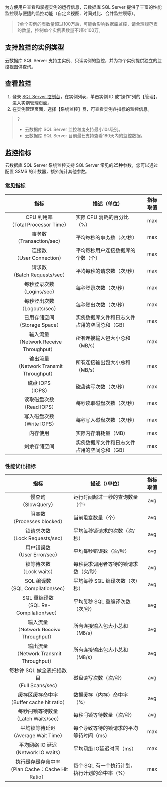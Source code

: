 为方便用户查看和掌握实例的运行信息，云数据库 SQL Server 提供了丰富的性能监控项与便捷的监控功能（自定义视图、时间对比、合并监控项等）。
>?单个实例的表数量超过100万后，可能会影响数据库监控，请合理规范表的数量，控制单个实例表数量不超过100万。
  
## 支持监控的实例类型
云数据库 SQL Server 支持主实例、只读实例的监控，并为每个实例提供独立的监控视图供查询。

## 查看监控
1. 登录 [SQL Server 控制台](https://console.cloud.tencent.com/sqlserver)，在实例列表，单击实例 ID 或“操作”列的【管理】，进入实例管理页面。
2. 在实例管理页面，选择【系统监控】页，可查看实例各指标的监控信息。
>?
>- 云数据库 SQL Server 监控粒度支持最小10s级别。
>- 云数据库 SQL Server 目前最长支持查看180天内的监控数据。

## 监控指标
云数据库 SQL Server 系统监控支持 SQL Server 常见的25种参数，您可以通过配置 SSMS 的计数器，额外统计其他参数。

### [常见指标](id:changjian_canshu)
|指标|描述（单位）|指标取值|
|:----:|----|:-----:|
|CPU 利用率<br>（Total Processor Time）|  实际 CPU 消耗的百分比（%）| max | 
|事务数<br>（Transaction/sec）|  平均每秒的事务数（次/秒）| max |
|连接数<br>（User Connection）|  平均每秒用户连接数据库的个数（个）| max |
|请求数<br>（Batch Requests/sec）|  平均每秒的请求数（次/秒）| max |
|每秒登录次数<br>（Logins/sec）|  每秒登录次数（次/秒）| max |
|每秒登出次数<br>（Logouts/sec）|  每秒登出次数（次/秒）| max |
|已用存储空间<br>（Storage Space）|  实例数据库文件和日志文件占用的空间总和（GB）| max | 
|输入流量<br>（Network Receive Throughput）|  所有连接输入包大小总和（MB/s）| max |
|输出流量<br>（Network Transmit Throughput）|  所有连接输出包大小总和（MB/s）| max |
|磁盘 IOPS<br>（IOPS）|  磁盘读写次数（次/秒）|max|根据实例规格中心 I
|读取磁盘次数<br>（Read IOPS）|  每秒读取磁盘次数（次/秒）| max |
|写入磁盘次数<br>（Write IOPS）|  每秒写入磁盘次数（次/秒）| max |
|内存使用 | 实际内存消耗量（MB） | max |
|剩余存储空间 | 实例数据库文件和日志文件占用的空间总和（GB）| max | 
  
### 性能优化指标

|指标|描述（/单位）|指标取值|
|:----:|----|:-----:|
|慢查询<br>（SlowQuery）|  运行时间超过一秒的查询数量（个）| avg | 
|阻塞数<br>（Processes blocked）|  当前阻塞数量（个）| avg |
|锁请求次数<br>（Lock Requests/sec）|  平均每秒锁请求的次数（次/秒）| avg |
|用户错误数<br>（User Error/sec）|  平均每秒错误数（次/秒）| avg |
|锁等待次数<br>（Lock waits）      |  每秒要求调用者等待的锁请求数（次/秒）| avg |
|SQL 编译数<br>（SQL Compilation/sec）|  平均每秒 SQL 编译次数（次/秒）| avg |
|SQL 重编译数<br>（SQL Re-Compilation/sec）  |  平均每秒 SQL 重编译次数（次/秒）| avg |
|输入流量<br>（Network Receive Throughput）  |  所有连接输入包大小总和（MB/s）| avg |
|输出流量<br>（Network Transmit Throughput） |  所有连接输出包大小总和（MB/s）| avg |
|每秒钟 SQL 做全表扫描数目<br>（Full Scans/sec）| 磁盘读写次数（次/秒）| avg |
|缓存区缓存命中率<br>（Buffer cache hit ratio）|  数据缓存（内存）命中率（%）| avg |
|每秒闩锁等待数量<br>（Latch Waits/sec）  |  每秒闩锁等待数量（次/秒）| avg |
|平均锁等待延迟<br>（Average Wait Time）|  每个导致等待的锁请求的平均等待时间（ms）| max |
|平均网络 IO 延迟<br>（Network IO waits）|  平均网络 IO延迟时间（ms）| max |
|执行缓存缓存命中率<br>（Plan Cache：Cache Hit Ratio）|  每个 SQL 有一个执行计划，执行计划的命中率（%）| max |

